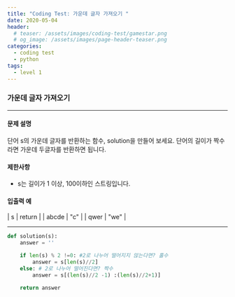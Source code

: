 ```yaml
---
title: "Coding Test: 가운데 글자 가져오기 "
date: 2020-05-04
header:
  # teaser: /assets/images/coding-test/gamestar.png
  # og_image: /assets/images/page-header-teaser.png
categories:
  - coding test
  - python
tags:
  - level 1
---
```


### 가운데 글자 가져오기

---

#### 문제 설명

단어 s의 가운데 글자를 반환하는 함수, solution을 만들어 보세요. 단어의 길이가 짝수라면 가운데 두글자를 반환하면 됩니다.


#### 제한사항

- s는 길이가 1 이상, 100이하인 스트링입니다.

#### 입출력 예


| s |	return |
| abcde |	"c" |
| qwer | "we" |

---

```python
def solution(s):
    answer = ''

    if len(s) % 2 !=0: #2로 나누어 떨어지지 않는다면? 홀수
        answer = s[len(s)//2]
    else: # 2로 나누어 떨어진다면? 짝수
        answer = s[(len(s)//2 -1) :(len(s)//2+1)]

    return answer
```
